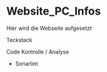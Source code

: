 # Website_PC_Infos
Hier wird die Webseite aufgesetzt



Teckstack

Code Kontrolle / Analyse
  - Sonarlint
